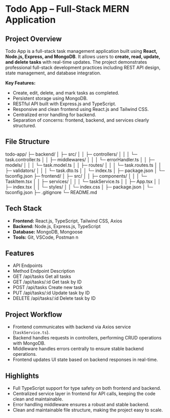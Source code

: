 # Todo App – Full-Stack MERN Application

## Project Overview
Todo App is a full-stack task management application built using **React, Node.js, Express, and MongoDB**. It allows users to **create, read, update, and delete tasks** with real-time updates. The project demonstrates professional full-stack development practices including REST API design, state management, and database integration.

**Key Features:**
- Create, edit, delete, and mark tasks as completed.
- Persistent storage using MongoDB.
- RESTful API built with Express.js and TypeScript.
- Responsive and clean frontend using React.js and Tailwind CSS.
- Centralized error handling for backend.
- Separation of concerns: frontend, backend, and services clearly structured.

## File Structure
todo-app/
├─ backend/
│  ├─ src/
│  │  ├─ controllers/
│  │  │  └─ task.controller.ts
│  │  ├─ middlewares/
│  │  │  └─ errorHandler.ts
│  │  ├─ models/
│  │  │  └─ task.model.ts
│  │  ├─ routes/
│  │  │  └─ task.routes.ts
│  │  ├─ validators/
│  │  │  └─ task.dto.ts
│  │  └─ index.ts
│  ├─ package.json
│  └─ tsconfig.json
├─ frontend/
│  ├─ src/
│  │  ├─ components/
│  │  │  └─ TaskItem.tsx
│  │  ├─ services/
│  │  │  └─ taskService.ts
│  │  ├─ App.tsx
│  │  ├─ index.tsx
│  │  └─ styles/
│  │     └─ index.css
│  ├─ package.json
│  └─ tsconfig.json
├─ .gitignore
└─ README.md

## Tech Stack
- **Frontend:** React.js, TypeScript, Tailwind CSS, Axios  
- **Backend:** Node.js, Express.js, TypeScript  
- **Database:** MongoDB, Mongoose  
- **Tools:** Git, VSCode, Postman n

## Features
- API Endpoints
- Method	Endpoint	Description
- GET	/api/tasks	Get all tasks
- GET	/api/tasks/:id	Get task by ID
- POST	/api/tasks	Create new task
- PUT	/api/tasks/:id	Update task by ID
- DELETE	/api/tasks/:id	Delete task by ID

## Project Workflow
- Frontend communicates with backend via Axios service (`taskService.ts`).
- Backend handles requests in controllers, performing CRUD operations with MongoDB.
- Middleware handles errors centrally to ensure stable backend operations.
- Frontend updates UI state based on backend responses in real-time.

## Highlights
- Full TypeScript support for type safety on both frontend and backend.
- Centralized service layer in frontend for API calls, keeping the code clean and maintainable.
- Error handling middleware ensures a robust and stable backend.
- Clean and maintainable file structure, making the project easy to scale.
